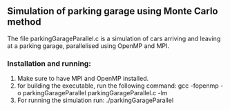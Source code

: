 ## Simulation of parking garage using Monte Carlo method
The file parkingGarageParallel.c is a simulation of cars arriving and leaving at a parking garage, parallelised using OpenMP and MPI.

### Installation and running:
1. Make sure to have MPI and OpenMP installed.
2. for building the executable, run the following command:
gcc -fopenmp -o parkingGarageParallel parkingGarageParallel.c -lm
3. For running the simulation run:
./parkingGarageParallel <simulation size> <no of stalls in the garage> <mean time between car arrivals> <mean time of stay in the garage>

